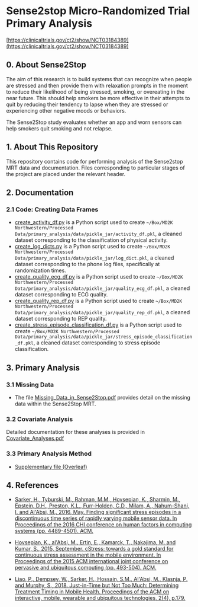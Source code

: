 # Sense2stop Micro-Randomized Trial Primary Analysis

[https://clinicaltrials.gov/ct2/show/NCT03184389](https://clinicaltrials.gov/ct2/show/NCT03184389)

## 0. About Sense2Stop 

The aim of this research is to build systems that can recognize when people 
are stressed and then provide them with relaxation prompts in the moment 
to reduce their likelihood of being stressed, smoking, or overeating in 
the near future. This should help smokers be more effective in their 
attempts to quit by reducing their tendency to lapse when they are 
stressed or experiencing other negative moods or behaviors.

The Sense2Stop study evaluates whether an app and worn sensors can help 
smokers quit smoking and not relapse.

## 1. About This Repository

This repository contains code for performing analysis of the Sense2stop MRT 
data and documentation. Files corresponding to particular stages of the project 
are placed under the relevant header.

## 2. Documentation

### 2.1 Code: Creating Data Frames

- [create_activity_df.py](https://github.com/StatisticalReinforcementLearningLab/S2S_primary_analysis/blob/master/Python/create_activity_df.py) is a Python script used to create `~/Box/MD2K Northwestern/Processed Data/primary_analysis/data/pickle_jar/activity_df.pkl`, a cleaned dataset corresponding to the classification of 
physical activity. 
- [create_log_dicts.py](https://github.com/StatisticalReinforcementLearningLab/S2S_primary_analysis/blob/master/Python/create_log_dicts.py) is a Python script used to create `~/Box/MD2K Northwestern/Processed Data/primary_analysis/data/pickle_jar/log_dict.pkl`, a cleaned dataset corresponding to the phone log files, specifically at randomization times. 
- [create_quality_ecg_df.py](https://github.com/StatisticalReinforcementLearningLab/S2S_primary_analysis/blob/master/Python/create_quality_ecg_df.py) is a Python script used to create `~/Box/MD2K Northwestern/Processed Data/primary_analysis/data/pickle_jar/quality_ecg_df.pkl`, a cleaned dataset corresponding to ECG quality. 
- [create_quality_rep_df.py](https://github.com/StatisticalReinforcementLearningLab/S2S_primary_analysis/blob/master/Python/create_quality_rep_df.py) is a Python script used to create `~/Box/MD2K Northwestern/Processed Data/primary_analysis/data/pickle_jar/quality_rep_df.pkl`, a cleaned dataset corresponding to REP quality.
- [create_stress_episode_classification_df.py](https://github.com/StatisticalReinforcementLearningLab/S2S_primary_analysis/blob/master/Python/create_stress_episode_classification_df.py) is a Python script used to create `~/Box/MD2K Northwestern/Processed Data/primary_analysis/data/pickle_jar/stress_episode_classification_df.pkl`, a cleaned dataset corresponding to stress episode classification.

## 3. Primary Analysis

### 3.1 Missing Data 

- The file [Missing_Data_in_Sense2Stop.pdf](https://github.com/StatisticalReinforcementLearningLab/S2S_primary_analysis/blob/master/pdf_files/Missing_Data_in_Sense2Stop.pdf) provides detail on 
the missing data within the Sense2Stop MRT. 

### 3.2 Covariate Analysis 

Detailed documentation for these analyses is provided in [Covariate_Analyses.pdf](https://github.com/StatisticalReinforcementLearningLab/S2S_primary_analysis/blob/master/pdf_files/Covariate_Analyses.pdf)

### 3.3 Primary Analysis Method
- [Supplementary file (Overleaf)](https://www.overleaf.com/4334158856hfhxpnmvcphz)

## 4. References 

- [Sarker, H., Tyburski, M., Rahman, M.M., Hovsepian, K., Sharmin, M., Epstein, D.H., Preston, K.L., Furr-Holden, C.D., Milam, A., Nahum-Shani, I. and Al'Absi, M., 2016, May. Finding significant stress episodes in a discontinuous time series of rapidly varying mobile sensor data. In Proceedings of the 2016 CHI conference on human factors in computing systems (pp. 4489-4501). ACM.](https://www.ncbi.nlm.nih.gov/pmc/articles/PMC5207658/pdf/nihms835269.pdf)

- [Hovsepian, K., al'Absi, M., Ertin, E., Kamarck, T., Nakajima, M. and Kumar, S., 2015, September. cStress: towards a gold standard for continuous stress assessment in the mobile environment. In Proceedings of the 2015 ACM international joint conference on pervasive and ubiquitous computing (pp. 493-504). ACM.](https://www.ncbi.nlm.nih.gov/pmc/articles/PMC4631393/pdf/nihms728674.pdf)

- [Liao, P., Dempsey, W., Sarker, H., Hossain, S.M., Al'Absi, M., Klasnja, P. and Murphy, S., 2018. Just-in-Time but Not Too Much: Determining Treatment Timing in Mobile Health. Proceedings of the ACM on interactive, mobile, wearable and ubiquitous technologies, 2(4), p.179.](https://www.ncbi.nlm.nih.gov/pmc/articles/PMC6380673/pdf/nihms-1004611.pdf)